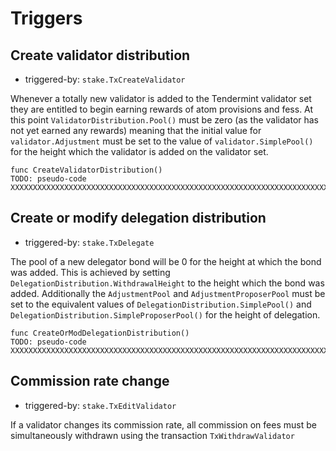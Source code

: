 # Triggers

## Create validator distribution

 - triggered-by: `stake.TxCreateValidator`

Whenever a totally new validator is added to the Tendermint validator set they
are entitled to begin earning rewards of atom provisions and fess. At this
point `ValidatorDistribution.Pool()` must be zero (as the validator has not yet
earned any rewards) meaning that the initial value for `validator.Adjustment`
must be set to the value of `validator.SimplePool()` for the height which the
validator is added on the validator set. 

```
func CreateValidatorDistribution() 
TODO: pseudo-code XXXXXXXXXXXXXXXXXXXXXXXXXXXXXXXXXXXXXXXXXXXXXXXXXXXXXXXXXXXXXXXXXXXXXXXXXXXXXXXXXXXXXXXXXXXXXXXXXXXXX
```

## Create or modify delegation distribution
 
 - triggered-by: `stake.TxDelegate`

The pool of a new delegator bond will be 0 for the height at which the bond was
added. This is achieved by setting `DelegationDistribution.WithdrawalHeight` to
the height which the bond was added. Additionally the `AdjustmentPool` and
`AdjustmentProposerPool` must be set to the equivalent values of
`DelegationDistribution.SimplePool()` and
`DelegationDistribution.SimpleProposerPool()` for the height of delegation. 

```
func CreateOrModDelegationDistribution() 
TODO: pseudo-code XXXXXXXXXXXXXXXXXXXXXXXXXXXXXXXXXXXXXXXXXXXXXXXXXXXXXXXXXXXXXXXXXXXXXXXXXXXXXXXXXXXXXXXXXXXXXXXXXXXXX
```

## Commission rate change
 
 - triggered-by: `stake.TxEditValidator`

If a validator changes its commission rate, all commission on fees must be
simultaneously withdrawn using the transaction `TxWithdrawValidator`

